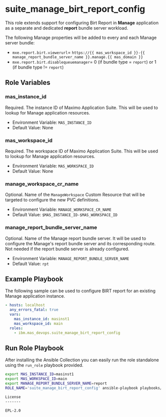 suite_manage_birt_report_config
===

This role extends support for configuring Birt Report in **Manage** application as a separate and dedicated **report** bundle server workload.

The following Manage properties will be added to every and each Manage server bundle:

- `mxe.report.birt.viewerurl`= `https://{{ mas_workspace_id }}-{{ manage_report_bundle_server_name }}.manage.{{ mas_domain }}`
- `mxe.report.birt.disablequeuemanager`= 0 (if bundle type = `report`) or 1 (if bundle type != `report`)

Role Variables
--------------
### mas_instance_id
Required. The instance ID of Maximo Application Suite. This will be used to lookup for Manage application resources.

- Environment Variable: `MAS_INSTANCE_ID`
- Default Value: None

### mas_workspace_id
Required. The workspace ID of Maximo Application Suite. This will be used to lookup for Manage application resources.

- Environment Variable: `MAS_WORKSPACE_ID`
- Default Value: None

### manage_workspace_cr_name
Optional. Name of the `ManageWorkspace` Custom Resource that will be targeted to configure the new PVC definitions.

- Environment Variable: `MANAGE_WORKSPACE_CR_NAME`
- Default Value: `$MAS_INSTANCE_ID-$MAS_WORKSPACE_ID`

### manage_report_bundle_server_name
Optional. Name of the Manage report bundle server.
It will be used to configure the Manage's report bundle server and its corresponding route.
Not needed if the report bundle server is already configured.

- Environment Variable: `MANAGE_REPORT_BUNDLE_SERVER_NAME`
- Default Value: `rpt`

Example Playbook
----------------
The following sample can be used to configure BIRT report for an existing Manage application instance.

```yaml
- hosts: localhost
  any_errors_fatal: true
  vars:
    mas_instance_id: masinst1
    mas_workspace_id: main
  roles:
    - ibm.mas_devops.suite_manage_birt_report_config
```


Run Role Playbook
----------------
After installing the Ansible Collection you can easily run the role standalone using the `run_role` playbook provided.

```bash
export MAS_INSTANCE_ID=masinst1
export MAS_WORKSPACE_ID=main
export MANAGE_REPORT_BUNDLE_SERVER_NAME=report
ROLE_NAME='suite_manage_birt_report_config' ansible-playbook playbooks/run_role.yml

License
-------

EPL-2.0
